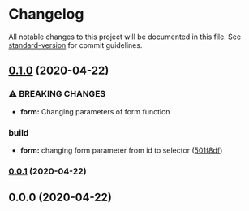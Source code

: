 # Changelog

All notable changes to this project will be documented in this file. See [standard-version](https://github.com/conventional-changelog/standard-version) for commit guidelines.

## [0.1.0](https://github.com/dbaccello/ggform/compare/v0.0.1...v0.1.0) (2020-04-22)


### ⚠ BREAKING CHANGES

* **form:** Changing parameters of form function

### build

* **form:** changing form parameter from id to selector ([501f8df](https://github.com/dbaccello/ggform/commit/501f8df140ea8881b737058a8a4a5101568fe1f6))

### [0.0.1](https://github.com/dbaccello/ggform/compare/v0.0.0...v0.0.1) (2020-04-22)

## 0.0.0 (2020-04-22)
